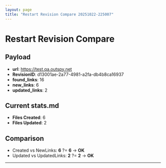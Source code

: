 ```yaml
---
layout: page
title: "Restart Revision Compare 20251022-225007"
---
```


# Restart Revision Compare

## Payload
- **url**: https://test.qa.outspy.net
- **RevisionID**: d13001ae-2a77-4981-a2fa-db4b8ca16937
- **found_links**: 16
- **new_links**: 6
- **updated_links**: 2

## Current stats.md
- **Files Created**: 6
- **Files Updated**: 2

## Comparison
- Created vs NewLinks: **6** ?= **6** → **OK**
- Updated vs UpdatedLinks: **2** ?= **2** → **OK**

---
